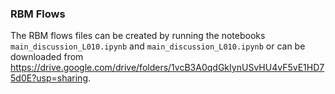 ### RBM Flows

The RBM flows files can be created by running the notebooks `main_discussion_L010.ipynb` and `main_discussion_L010.ipynb` or can be downloaded from <https://drive.google.com/drive/folders/1vcB3A0qdGkIynUSvHU4vF5vE1HD75d0E?usp=sharing>.




